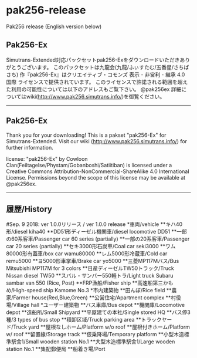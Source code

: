 # pak256-release
Pak256 release 
(English version below)

## Pak256-Ex

Simutrans-Extended対応パックセットpak256-Exをダウンロードいただきありがとうございます。
このパックセットは九龍会(九龍/ふぃすたむ/五番星/さちばさち) 作『pak256-Ex』はクリエイティブ・コモンズ 表示 - 非営利 - 継承 4.0 国際 ライセンスで提供されています。
このライセンスで許諾される範囲を超えた利用の可能性については以下のアドレスもご覧下さい。 @pak256ex
詳細についてはwiki(http://www.pak256.simutrans.info/)を御覧ください。

---
## Pak256-Ex

Thank you for your downloading!
This is a pakset "pak256-Ex" for Simutrans-Extended.
Visit our wiki (http://www.pak256.simutrans.info/) for further information.

license:
"pak256-Ex" by Cowloon Clan(Feiltagelse/Phystam/Gobanboshi/Satiitiban) is licensed under a
Creative Commons Attribution-NonCommercial-ShareAlike 4.0 International License.
Permissions beyond the scope of this license may be available at @pak256ex.

---
## 履歴/History
#Sep. 9 2018: ver 1.0.0リリース / ver 1.0.0 release
 *車両/vehicle
  **キハ40形/diesel kiha40
  **DD51形ディーゼル機関車/diesel locomotive DD51
  **一部の60系客車/Passenger car 60 series (partially)
  **一部の20系客車/Passenger car 20 series (partially)
  **セキ3000形石炭車/Coal car seki3000
  **ワム80000形有蓋車/box car wamu80000
  **レム5000形冷蔵車/Cold car remu5000
  **ヨ5000形車掌車/Brake car yo5000
  **三菱MP117Mバス/Bus Mitsubishi MP117M for 3 colors
  **日産ディーゼルTW50トラック/Truck Nissan diesel TW50
  **スバル・サンバー550軽トラ/Light truck Subaru sambar van 550 (Rice, Post)
  **FRP漁船/Fisher ship
  **高速船第三かもめ/High-speed ship Kamome No.3
 *市内建築物
  **田んぼ/Rice field
  **農家/Farmer house(Red,Blue,Green)
  **公営住宅/Apartment complex
  **村役場/Village hall
 *ユーザー建築物
  **バス車庫/Bus depot
  **機関庫/Locomotive depot
  **造船所/Small Shipyard
  **平屋建ての本社/Single stored HQ
  **バス停3種/3 types of bus stop
  **積卸区域/Truck parking area
  **トラックヤード/Truck yard
  **屋根なしホーム/Platform w/o roof
  **屋根付きホーム/Platform w/ roof
  **留置線/Storage track
  **仮乗降場/Temporary platform
  **小型木造標準駅舎1/Small wooden station No.1
  **大型木造標準駅舎1/Large wooden station No.1
  **集配郵便局
  **船着き場/Port
  
